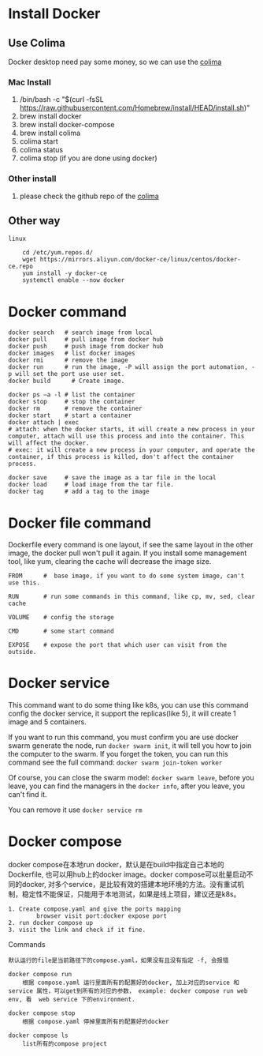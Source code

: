 # Install Docker

## Use Colima
Docker desktop need pay some money, so we can use the [colima](https://github.com/abiosoft/colima)

### Mac Install

1. /bin/bash -c "$(curl -fsSL https://raw.githubusercontent.com/Homebrew/install/HEAD/install.sh)"
2. brew install docker
4. brew install docker-compose
5. brew install colima
6. colima start
7. colima status 
8. colima stop (if you are done using docker) 

### Other install

1. please check the github repo of the [colima](https://github.com/abiosoft/colima)

## Other way
    linux

        cd /etc/yum.repos.d/
        wget https://mirrors.aliyun.com/docker-ce/linux/centos/docker-ce.repo
        yum install -y docker-ce
        systemctl enable --now docker


# Docker command

    docker search   # search image from local
    docker pull     # pull image from docker hub 
    docker push     # push image from docker hub 
    docker images   # list docker images 
    docker rmi      # remove the image
    docker run      # run the image, -P will assign the port automation, -p will set the port use user set.
    docker build      # Create image.

    docker ps –a -l # list the container
    docker stop     # stop the container
    docker rm       # remove the container
    docker start    # start a container
    docker attach | exec 
    # attach: when the docker starts, it will create a new process in your computer, attach will use this process and into the container. This will affect the docker.
    # exec: it will create a new process in your computer, and operate the container, if this process is killed, don't affect the container process. 

    docker save     # save the image as a tar file in the local
    docker load     # load image from the tar file. 
    docker tag      # add a tag to the image

# Docker file command

Dockerfile every command is one layout, if see the same layout in the other image, the docker pull won't pull it again. If you install some management tool, like yum, clearing the cache will decrease the image size.

    FROM      #  base image, if you want to do some system image, can't use this.

    RUN       # run some commands in this command, like cp, mv, sed, clear cache
    
    VOLUME    # config the storage

    CMD       # some start command

    EXPOSE    # expose the port that which user can visit from the outside. 

# Docker service
This command want to do some thing like k8s, you can use this command config the docker service, it support the replicas(like 5), it will create 1 image and 5 containers.

If you want to run this command, you must confirm you are use docker swarm generate the node, run `docker swarm init`, it will tell you how to join the computer to the swarm. If you forget the token, you can run this command see the full command: `docker swarm join-token worker`

Of course, you can close the swarm model: `docker swarm leave`, before you leave, you can find the managers in the `docker info`, after you leave, you can't find it.

You can remove it use `docker service rm`


# Docker compose

docker compose在本地run docker，默认是在build中指定自己本地的Dockerfile, 也可以用hub上的docker image。docker compose可以批量启动不同的docker, 对多个service，是比较有效的搭建本地环境的方法。没有重试机制，稳定性不能保证，只能用于本地测试，如果是线上项目，建议还是k8s。

    1. Create compose.yaml and give the ports mapping
            browser visit port:docker expose port
    2. run docker compose up
    3. visit the link and check if it fine.

Commands
    
    默认运行的file是当前路径下的compose.yaml，如果没有且没有指定 -f, 会报错

    docker compose run 
        根据 compose.yaml 运行里面所有的配置好的docker, 加上对应的service 和service 属性，可以get到所有的对应的参数， example: docker compose run web env, 看  web service 下的environment.
    
    docker compose stop
        根据 compose.yaml 停掉里面所有的配置好的docker
    
    docker compose ls
        list所有的compose project
    

